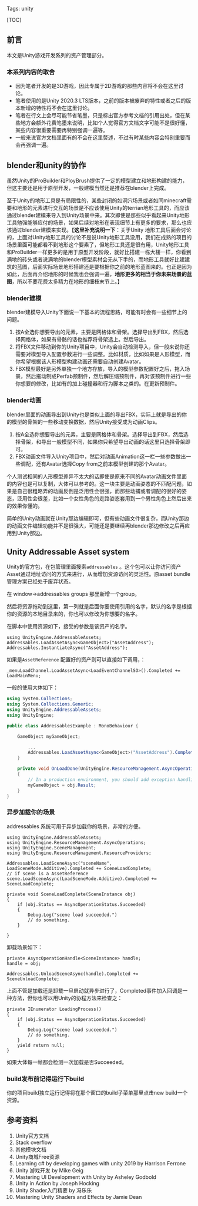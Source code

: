 Tags: unity

[TOC]

## 前言

本文是Unity游戏开发系列的资产管理部分。

### 本系列内容的取舍

- 因为笔者开发的是3D游戏，因此专属于2D游戏的那些内容将不会在这里讨论。
- 笔者使用的是Unity 2020.3 LTS版本，之前的版本被废弃的特性或者之后的版本新增的特性将不会在这里讨论。
- 笔者在行文上会尽可能节省笔墨，只是标出官方参考文档的引用出处，但在某些地方会额外花费笔墨来说明，比如个人觉得官方文档文字可能不是很好懂，某些内容很重要需要再特别强调一遍等。
- 一般来说官方文档里面有的不会在这里赘述，不过有时某些内容会特别重要而会再强调一遍。

## blender和unity的协作

虽然Unity的ProBuilder和PloyBrush提供了一定的模型建立和地形构建的能力，但这主要还是用于原型开发，一般建模当然还是推荐在blender上完成。

至于Unity的地形工具是有局限性的，某些封闭的如洞穴场景或者如同minecraft需要和地形的元素进行交互的场景是不应该使用Unity的terrian地形工具的，而应该通过blender建模来导入到Unity场景中来。其次即使是那些似乎看起来Unity地形工具勉强能够应付的场景，如果后续对地形在表现细节上有更多的要求，那么也应该通过blender建模来实现。【**这里补充说明一下**：关于Unity 地形工具后面会讨论的，上面对Unity地形工具的讨论不是说Unity地形工具没用，我们在成熟的项目的场景里面可能都看不到地形这个要素了，但地形工具还是很有用，Unity地形工具和ProBuilder一样更多的是用于原型开发阶段，就好比搭建一栋大楼一样，你看到满地的砖头或者说满地的blender模型素材会无从下手的，而地形工具就好比建建筑的蓝图，后面实际场景地形搭建还是要根据你之前的地形蓝图来的。也正是因为如此，后面再介绍地形的时候我也会强调一遍，**地形更多的相当于你未来场景的蓝图**，所以不要花费太多精力在地形的细枝末节上。】

### blender建模

blender建模导入Unity下面说一下基本的流程思路，可能有时会有一些细节上的问题。

1. 按A全选你想要导出的元素，主要是网格体和骨架。选择导出到FBX，然后选择网格体，如果有骨骼的话也推荐将骨架选上。然后导出。
2. 将FBX文件移动到你的Unity项目中，Unity会自动检测导入，但一般来说你还需要对模型导入配置参数进行一些调整。比如材质，比如如果是人形模型，而你希望根据该人形模型构建动画还需要自动创建Avatar。
3. FBX模型最好是另外单独一个地方存放，导入的模型参数配置好之后，拖入场景，然后拖动制成Perfab预制件，然后解压缩预制件，再对该预制件进行一些你想要的修改，比如有的加上碰撞器和行为脚本之类的。在更新预制件。

### blender动画

blender里面的动画导出到Unity也是类似上面的导出FBX，实际上就是导出的你的模型的骨架的一些移动变换数据，然后Unity接受成为动画Clips。

1. 按A全选你想要导出的元素，主要是网格体和骨架。选择导出到FBX，然后选择骨架，和导出一般模型不同，如果你只希望导出动画的话这里只选择骨架即可。
2. FBX动画文件导入Unity项目中，然后对动画Animation这一栏一些参数做出一些调配，还有Avatar选择Copy from之前本模型创建的那个Avatar。

个人测试相同的人形模型差异不太大的话即使是原来不同的Avatar动画文件里面的内容也是可以复制，大体可以参考的。这一块主要是动画姿态的不匹配问题，如果是自己很粗略弄的动画反倒是泛用性会很强，而那些动捕或者调配的很好的姿态，泛用性会很差，比如一个女性角色的走路姿态套用到一个男性角色上然后出来的效果你懂的。

简单的Unity动画就在Unity那边编辑即可，但有些动画文件很复杂，而Unity那边的动画文件编辑功能并不是很强大，可能还是要继续再blender那边修改之后再应用到Unity那边。







## Unity Addressable Asset system

Unity的官方包，在包管理里面搜索`addressables` 。这个包可以让你访问资产Asset通过地址访问的方式来进行，从而增加资源访问的灵活性。原asset bundle管理方案已经处于废弃状态。

在 window->addressables groups 那里新增一个group。

然后将资源拖动到这里，第一列就是后面你要使用引用的名字，默认的名字是根据你的资源的本地目录来的，你也可以修改为你想要的名字。

在脚本中使用资源如下，接受的参数是该资产的名字。

```
using UnityEngine.AddressableAssets;
Addressables.LoadAssetAsync<GameObject>("AssetAddress");
Addressables.InstantiateAsync("AssetAddress");
```

如果是`AssetReference` 配置好的资产则可以直接如下调用，：

```
_menuLoadChannel.LoadAssetAsync<LoadEventChannelSO>().Completed += LoadMainMenu;
```

一般的使用大体如下：

```c#
using System.Collections;
using System.Collections.Generic;
using UnityEngine.AddressableAssets;
using UnityEngine;

public class AddressablesExample : MonoBehaviour {

    GameObject myGameObject;

        ...
        Addressables.LoadAssetAsync<GameObject>("AssetAddress").Completed += OnLoadDone;
    }

    private void OnLoadDone(UnityEngine.ResourceManagement.AsyncOperations.AsyncOperationHandle<GameObject> obj)
    {
        // In a production environment, you should add exception handling to catch scenarios such as a null result.
        myGameObject = obj.Result;
    }
}

```

### 异步加载你的场景

addressables 系统可用于异步加载你的场景，非常的方便。

```
using UnityEngine.AddressableAssets;
using UnityEngine.ResourceManagement.AsyncOperations;
using UnityEngine.SceneManagement;
using UnityEngine.ResourceManagement.ResourceProviders;

Addressables.LoadSceneAsync("sceneName", LoadSceneMode.Additive).Completed += SceneLoadComplete;
// if scene is a AssetReference
scene.LoadSceneAsync(LoadSceneMode.Additive).Completed += SceneLoadComplete;

private void SceneLoadComplete(SceneInstance obj)
{
	if (obj.Status == AsyncOperationStatus.Succeeded)
	{
		Debug.Log("scene load succeeded.")
		// do something.
	}

}
```

卸载场景如下：

```
private AsyncOperationHandle<SceneInstance> handle;
handle = obj;

Addressables.UnloadSceneAsync(handle).Completed += SceneUnloadComplete;
```

上面不管是加载还是卸载一旦启动就异步进行了，Completed事件加入回调是一种方法，但你也可以用Unity的协程方法来检查之：

```
private IEnumerator LoadingProcess()
{
	if (obj.Status == AsyncOperationStatus.Succeeded)
	{
		Debug.Log("scene load succeeded.")
		// do something.
	}
	yield return null;
}
```

如果大体每一帧都会检测一次加载是否Succeeded。

### build发布前记得运行下build

你的项目build独立运行记得将在那个窗口的build子菜单那里点击new build一个资源。







## 参考资料

1. Unity官方文档
2. Stack overflow
3. 其他模块文档
4. Unity商城Free资源
5. Learning c# by developing games with unity 2019 by Harrison Ferrone
6. Unity 游戏开发 by  Mike Geig
7. Mastering UI Development with Unity by Asheley Godbold
8. Unity in Action by Joseph Hocking
9. Unity Shader入门精要 by 冯乐乐
2. Mastering Unity Shaders and Effects by Jamie Dean

